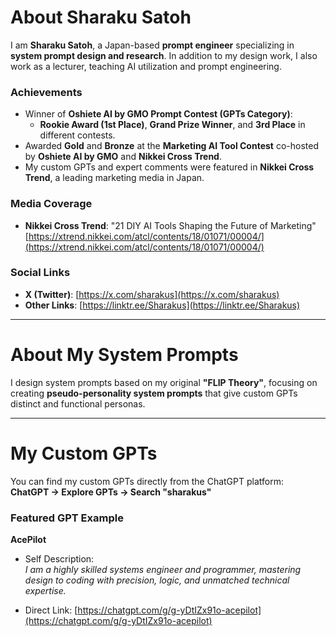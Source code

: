 # About Sharaku Satoh

I am **Sharaku Satoh**, a Japan-based **prompt engineer** specializing in **system prompt design and research**. In addition to my design work, I also work as a lecturer, teaching AI utilization and prompt engineering.

### Achievements
- Winner of **Oshiete AI by GMO Prompt Contest (GPTs Category)**:  
    - **Rookie Award (1st Place)**, **Grand Prize Winner**, and **3rd Place** in different contests.
- Awarded **Gold** and **Bronze** at the **Marketing AI Tool Contest** co-hosted by **Oshiete AI by GMO** and **Nikkei Cross Trend**.
- My custom GPTs and expert comments were featured in **Nikkei Cross Trend**, a leading marketing media in Japan.

### Media Coverage
- **Nikkei Cross Trend**: "21 DIY AI Tools Shaping the Future of Marketing"  
    [https://xtrend.nikkei.com/atcl/contents/18/01071/00004/](https://xtrend.nikkei.com/atcl/contents/18/01071/00004/)

### Social Links
- **X (Twitter)**: [https://x.com/sharakus](https://x.com/sharakus)
- **Other Links**: [https://linktr.ee/Sharakus](https://linktr.ee/Sharakus)

---

# About My System Prompts

I design system prompts based on my original **"FLIP Theory"**, focusing on creating **pseudo-personality system prompts** that give custom GPTs distinct and functional personas.

---

# My Custom GPTs

You can find my custom GPTs directly from the ChatGPT platform:  
**ChatGPT → Explore GPTs → Search "sharakus"**

### Featured GPT Example

**AcePilot**  
- Self Description:  
    *I am a highly skilled systems engineer and programmer, mastering design to coding with precision, logic, and unmatched technical expertise.*

- Direct Link: [https://chatgpt.com/g/g-yDtIZx91o-acepilot](https://chatgpt.com/g/g-yDtIZx91o-acepilot)
